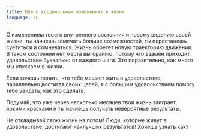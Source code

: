 ```yaml
---
title: Юля о кординальных изменениях в жизни
language: ru
---
```


<p>С изменением твоего внутреннего состояния и новому видению своей жизни, ты
начнешь замечать больше возможностей, ты перестанешь суетиться и сомневаться.
Жизнь обретет новую траекторию движения. В таком состоянии нет места выгоранию,
потому что взамен приходит удовольствие буквально от каждого шага. Это
поразительно, как много мы упускаем в жизни.</p>

<p>Если хочешь понять, что тебе мешает жить в удовольствие, параллельно достигая
своих целей, я с большим удовольствием помогу тебе увидеть, как это сделать.</p>

<p>Подумай, что уже через несколько месяцев твоя жизнь заиграет яркими красками и
ты начнешь получать невероятные результаты.</p>

<p>Не откладывай свою жизнь на потом! Люди, которые живут в удовольствие, достигают
наилучших результатов! Хочешь узнать как?</p>

